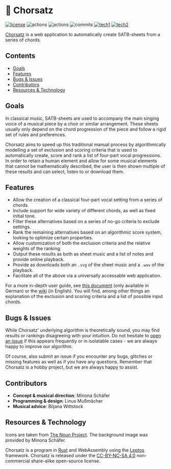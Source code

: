 # 🎼 Chorsatz

[![license](https://img.shields.io/badge/license-CC--BY--NC--SA--4.0-blue?style=flat-square)](LICENSE)
![actions](https://img.shields.io/github/actions/workflow/status/Dualraum/Chorsatz/continuous-testing.yml?label=tests&style=flat-square)
![actions](https://img.shields.io/github/actions/workflow/status/Dualraum/Chorsatz/continuous-deployment.yml?label=deploy&style=flat-square)
![commits](https://img.shields.io/github/commit-activity/m/Dualraum/Chorsatz?style=flat-square)
[![tech1](https://img.shields.io/badge/-Rust-f74c00?logo=rust&style=flat-square)](https://www.rust-lang.org/)
[![tech2](https://img.shields.io/badge/-Leptos-9d283a?logo=leptos&style=flat-square)](httsp://leptos.dev)

[Chorsatz](https://dualraum.github.io/Chorsatz) is a web application to automatically create SATB-sheets from a series of chords.

## Contents

 - [Goals](#goals)
 - [Features](#features)
 - [Bugs & Issues](#bugs-issues)
 - [Contributors](#contributors)
 - [Resources & Technology](#resources-technology)

## Goals

In classical music, SATB-sheets are used to accompany the main singing voice of a musical piece by a choir or similar arrangement.
These sheets usually only depend on the chord progression of the piece and follow a rigid set of rules and preferences.

Chorsatz aims to speed up this traditional manual process by algorithmically modelling a set of exclusion and scoring criteria that is used to automatically create, score and rank a list of four-part vocal progressions.
In order to retain a human element and allow for some musical elements that cannot be mathematically described, the user is then shown multiple of these results and can select, listen to or download them.

## Features

 - Allow the creation of a classical four-part vocal setting from a series of chords.
 - Include support for wide variety of different chords, as well as fixed initial tone.
 - Filter these alternatives based on a series of no-go criteria to exclude settings.
 - Rank the remaining alternatives based on an algorithmic score system, looking to optimize certain properties.
 - Allow customization of both the exclusion criteria and the relative weights of the ranking.
 - Output these results as both as sheet music and a list of notes and provide online playback.
 - Provide as downloads both an `.svg` of the sheet music and a `.wav` of the playback.
 - Facilitate all of the above via a universally accessable web application.

For a more in-depth user guide, see [this document](/howto/Chorsatz.pdf) (only available in German) or the [wiki](https://github.com/Dualraum/Chorsatz/wiki) (in English).
You will find, among other things an explanation of the exclusion and scoring criteria and a list of possible input chords.

## Bugs & Issues

While Chorsatz' underlying algorithm is theoretically sound, you may find results or rankings disagreeing with your intuition.
Do not hesitate to [open an issue](https://github.com/Dualraum/Chorsatz/issues/new) if this appears frequently or in isolatable cases - we are always happy to improve our algorithm.

Of course, also submit an issue if you encounter any bugs, glitches or missing features as well as if you have any questions.
Remember that Chorsatz is a hobby project, but we are always happy to assist.

## Contributors

 - **Concept & musical direction**: Minona Schäfer
 - **Programming & design**: Linus Mußmächer
 - **Musical advice**: Biljana Wittstock

## Resources & Technology

Icons are taken from [The Noun Project](https://thenounproject.com).
The background image was provided by Minona Schäfer.

Chorsatz is a program in [Rust](https://www.rust-lang.org/) and WebAssembly using the [Leptos](https://leptos.dev/) framework.
Chorsatz is released under the [CC-BY-NC-SA 4.0](LICENSE) non-commercial share-alike open-source license.

